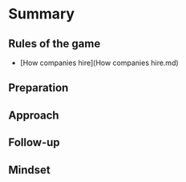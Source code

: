 # Summary

## Rules of the game
* [How companies hire](How companies hire.md)

## Preparation

## Approach

## Follow-up

## Mindset
